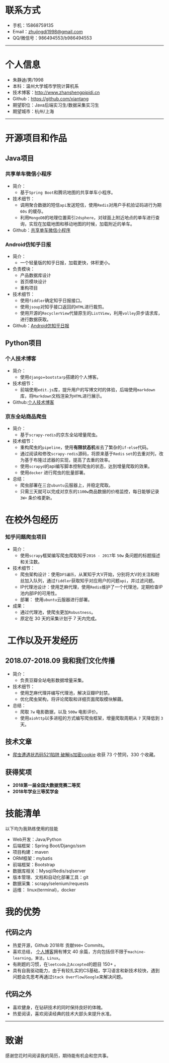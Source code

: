 # 联系方式

- 手机：15868759135 
- Email：zhujingdi1998@gmail.com
- QQ/微信号：986494553/b986494553

---

# 个人信息

 - 朱静迪/男/1998
 - 本科：温州大学城市学院计算机系 
 - 技术博客：http://www.zhanshengpipidi.cn
 - Github：https://github.com/xiantang
 - 期望职位：Java后端实习生/数据采集实习生 
 - 期望城市：杭州/上海

---


# 开源项目和作品
## Java项目

### 共享单车微信小程序
* 简介：
    * 基于`Spring Boot`和腾讯地图的共享单车小程序。
* 技术细节：
    * 调用聚合数据的短信`api`发送短信，使用`Redis`对用户手机验证码进行为期` 60s` 的缓存。
    * 利用`MongoDB`的地理位置索引`2dsphere`，对球面上附近地点的单车进行查询，实现在加载地图和移动地图的时候，加载附近的单车。
* Github：[共享单车微信小程序](https://github.com/xiantang/bike)

### Android仿知乎日报
* 简介：
    * 一个轻量版的知乎日报，加载更快，体积更小。
* 负责模块：
    * 产品数据库设计
    * 首页模块设计
    * 重构项目
* 技术细节：
    * 使用`fiddler`确定知乎日报接口。
    * 使用`jsoup`对知乎接口返回的`HTML`进行裁剪。
    * 使用开源的`RecyclerView`代替原生的`ListView`，利用`volley`异步请求库，进行数据获取。
* Github：[Android仿知乎日报](https://github.com/wzbcCoder/ZhiHuDaily)
## Python项目
### 个人技术博客
* 简介：
    * 使用`django`+`bootstarp`搭建的个人博客。
* 技术细节：
    * 前端使用`edit.js`库，提升用户的写博文时的体验，后端使用`markdown`库，将`Markdown`文档渲染为`HTML`进行展示。
* Github:[个人技术博客](https://github.com/xiantang/myblog)



### 京东全站商品爬虫
* 简介：
    * 基于`scrapy-redis`的京东全站增量爬虫。
* 技术细节：
    * 重构爬虫的`pipeline`，使用**有限状态机**省去了繁杂的`if-else`代码。
    * 通过阅读和修改`scrapy-redis`源码，将原来基于`Redis` `set`的去重对列，改为基于布隆过滤器的实现，提高了去重的效率。
    * 使用`scrapyd`的api编写脚本控制爬虫的状态，达到增量爬取的效果。
    * 使用`docker` 进行爬虫的批量部署。
* 总结：
    * 爬虫部署在三台`ubuntu`云服器上，并稳定爬取。
    * 只需三天就可以完成对京东的` 1100w `商品数据的价格监控，每日能够记录 `3W+` 条价格更新。

# 在校外包经历

### 知乎问题爬虫项目
* 简介：
    * 使用`scrapy`框架编写爬虫爬取知乎` 2016 - 2017 `年 `50w` 条问题的标题描述和关注数。
* 技术细节：
    * 爬虫架构设计：使用`DFS遍历`，从某知乎大V开始，分别将大V的关注和粉丝加入队列，通过`fiddler`获取知乎对应用户的问题`api`，并过滤问题。
    * IP代理池设计：使用芝麻代理，使用`Redis`维护了一个代理池，定期检查IP池内部IP的可用性。
    * 部署： 使用`ubuntu`云服器进行部署。
* 成果：
    * 通过代理池，使爬虫更加`Robustness`。
    * 原定在 30 天的采集计划于 7 天内完成。

#  工作以及开发经历
## 2018.07-2018.09 我和我们文化传播  
* 简介：
    * 负责豆瓣全站电影数据增量采集。
* 技术细节：
    * 使用芝麻代理并编写代理池，解决豆瓣IP封禁。
    * 优化爬虫架构，将评论爬取和详细页面爬取模块解藕。
* 总结：
    * 爬取 `7w` 电影数据，以及 `500w` 电影评价。
    * 使用`aiohttp`以多进程的方式编写爬虫框架，增量爬取周期从 `7` 天降低到 `3` 天。



## 技术文章

- [爬虫遭遇状态码521陷阱 破解js加密cookie](https://zhuanlan.zhihu.com/p/40321850)  收获 73 个赞同，330 个收藏。

## 获得奖项
* **2018第一届全国大数据竞赛二等奖**
* **2018年学业三等奖学金**

# 技能清单

以下均为我熟练使用的技能

- Web开发：Java/Python
- 后端框架：Spring Boot/Django/ssm
- 项目构建：maven
- ORM框架：mybatis
- 前端框架：Bootstrap
- 数据库相关：Mysql/Redis/sqlserver
- 版本管理、文档和自动化部署工具：git
- 数据采集：scrapy/selenium/requests
- 运维： linux(terminal)，docker

# 我的优势
## 代码之内
* 热爱开源，Github 2018年 贡献` 990+ ` Commits。
* 喜欢总结， [个人博客](zhanshengpipidi.cn)拥有博文 40 余篇，方向包括但不限于`machine-learning`，`算法`，`Linux`。
* 有刷题的习惯，在`leetcode`上`Accepted`的题目 150+ 。
* 具有自我驱动能力，由于有较扎实的CS基础，学习语言和新技术较快，遇到问题会先思考再通过`Stack Overflow`/`Google`来解决问题。
## 代码之外
* 喜欢健身，在钻研技术的同时保持良好的体魄。
* 热爱阅读，喜欢阅读经典的技术大部头来提升水准。


---

# 致谢
感谢您花时间阅读我的简历，期待能有机会和您共事。
